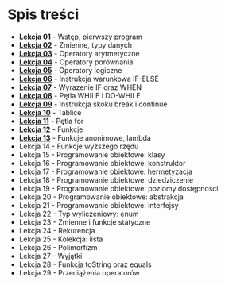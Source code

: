 # Spis treści
* **[Lekcja 01](https://github.com/michniedz/KotlinNauka/tree/main/Lekcja01)** - Wstęp, pierwszy program
* **[Lekcja 02](https://github.com/michniedz/KotlinNauka/tree/main/Lekcja02)** - Zmienne, typy danych
* **[Lekcja 03](https://github.com/michniedz/KotlinNauka/tree/main/Lekcja03)** - Operatory arytmetyczne
* **[Lekcja 04](https://github.com/michniedz/KotlinNauka/tree/main/Lekcja04)** - Operatory porównania
* **[Lekcja 05](https://github.com/michniedz/KotlinNauka/tree/main/Lekcja05)** - Operatory logiczne
* **[Lekcja 06](https://github.com/michniedz/KotlinNauka/tree/main/Lekcja06)** - Instrukcja warunkowa IF-ELSE
* **[Lekcja 07](https://github.com/michniedz/KotlinNauka/tree/main/Lekcja07)** - Wyrazenie IF oraz WHEN
* **[Lekcja 08](https://github.com/michniedz/KotlinNauka/tree/main/Lekcja08)** - Pętla WHILE i DO-WHILE
* **[Lekcja 09](https://github.com/michniedz/KotlinNauka/tree/main/Lekcja09)** - Instrukcja skoku break i continue
* **[Lekcja 10](https://github.com/michniedz/KotlinNauka/tree/main/Lekcja10)** - Tablice
* **[Lekcja 11](https://github.com/michniedz/KotlinNauka/tree/main/Lekcja11)** - Pętla for
* **[Lekcja 12](https://github.com/michniedz/KotlinNauka/tree/main/Lekcja12)** - Funkcje
* **[Lekcja 13](https://github.com/michniedz/KotlinNauka/tree/main/Lekcja13)** - Funkcje anonimowe, lambda
* Lekcja 14 - Funkcje wyższego rzędu
* Lekcja 15 - Programowanie obiektowe: klasy
* Lekcja 16 - Programowanie obiektowe: konstruktor
* Lekcja 17 - Programowanie obiektowe: hermetyzacja
* Lekcja 18 - Programowanie obiektowe: dziedziczenie
* Lekcja 19 - Programowanie obiektowe: poziomy dostępności
* Lekcja 20 - Programowanie obiektowe: abstrakcja
* Lekcja 21 - Programowanie obiektowe: interfejsy
* Lekcja 22 - Typ wyliczeniowy: enum
* Lekcja 23 - Zmienne i funkcje statyczne
* Lekcja 24 - Rekurencja
* Lekcja 25 - Kolekcja: lista
* Lekcja 26 - Polimorfizm
* Lekcja 27 - Wyjątki
* Lekcja 28 - Funkcja toString oraz equals
* Lekcja 29 - Przeciążenia operatorów
